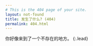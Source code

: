 ```yaml
---
# This is the 404 page of your site.
layout: not-found
title: 发生了什么? (404)
permalink: 404.html
---
```


你好像来到了一个不存在的地方。
{:.lead}

